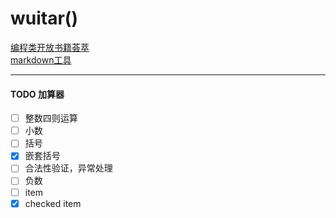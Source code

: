 # wuitar()
[编程类开放书籍荟萃](https://linuxstory.org/free-chinese-programming-books/)  
[markdown工具](https://monodraw.helftone.com/)  
***
#### TODO 加算器
- [ ] 整数四则运算
- [ ] 小数
- [ ] 括号
- [x] 嵌套括号
- [ ] 合法性验证，异常处理
- [ ] 负数
- [ ] item
- [x] checked item
